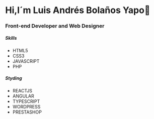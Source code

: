 # Hi,I´m Luis Andrés Bolaños Yapo👋
### Front-end Developer and Web Designer

##### Skills
* HTML5
* CSS3
* JAVASCRIPT
* PHP

##### Styding
* REACTJS
* ANGULAR
* TYPESCRIPT
* WORDPRESS
* PRESTASHOP

<!--
**byluisandres/byluisandres** is a ✨ _special_ ✨ repository because its `README.md` (this file) appears on your GitHub profile.

Here are some ideas to get you started:

🔭 I’m currently working on ...
- 🌱 I’m currently learning ...
- 👯 I’m looking to collaborate on ...
- 🤔 I’m looking for help with ...
- 💬 Ask me about ...
- 📫 How to reach me: ...
- 😄 Pronouns: ...
- ⚡ Fun fact: ...
-->
